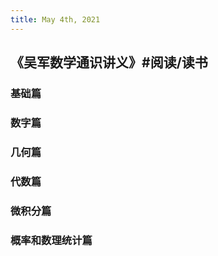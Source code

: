 ```yaml
---
title: May 4th, 2021
---
```


## 《吴军数学通识讲义》#阅读/读书
### 基础篇
### 数字篇
### 几何篇
### 代数篇
### 微积分篇
### 概率和数理统计篇
##
